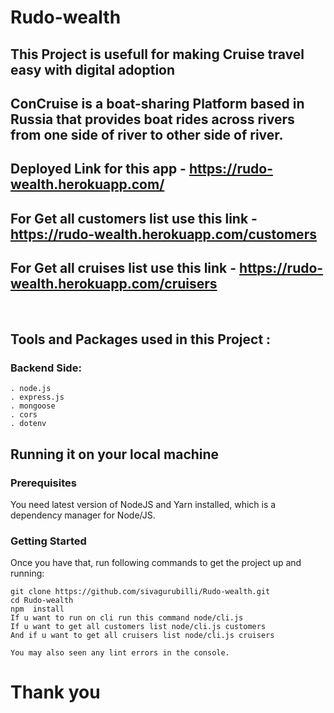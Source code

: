# Rudo-wealth
 ## This Project is usefull for making Cruise travel easy with digital adoption 
 ## ConCruise is a boat-sharing Platform based in Russia that provides boat rides across rivers from one side of river to other side of river.
 
 ##  **Deployed Link** for this app - https://rudo-wealth.herokuapp.com/
 ##   For Get all customers list use this link -  https://rudo-wealth.herokuapp.com/customers
 ##   For Get all cruises list use this link  -  https://rudo-wealth.herokuapp.com/cruisers
 
<br/>
 <h2>Tools and Packages used in this Project   :</h2> 
 
 
### Backend Side:
    . node.js
    . express.js
    . mongoose
    . cors
    . dotenv
   
   ## Running it on your local machine

### Prerequisites

You need latest version of NodeJS and Yarn installed, which is a dependency manager for Node/JS.

### Getting Started

Once you have that, run following commands to get the project up and running:

    git clone https://github.com/sivagurubilli/Rudo-wealth.git
    cd Rudo-wealth
    npm  install
    If u want to run on cli run this command node/cli.js
    If u want to get all customers list node/cli.js customers
    And if u want to get all cruisers list node/cli.js cruisers
   
    You may also seen any lint errors in the console.


<h1>Thank you </h1>
